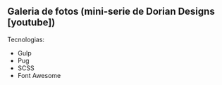 ## Galeria de fotos (mini-serie de Dorian Designs [youtube])

Tecnologias:

* Gulp
* Pug
* SCSS
* Font Awesome

